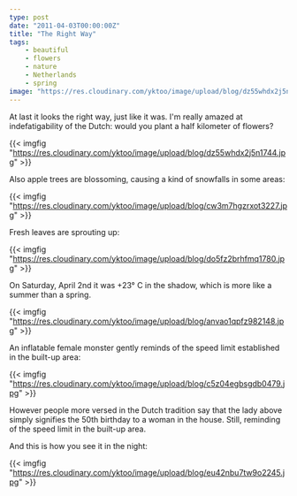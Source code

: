 ```yaml
---
type: post
date: "2011-04-03T00:00:00Z"
title: "The Right Way"
tags:
    - beautiful
    - flowers
    - nature
    - Netherlands
    - spring
image: "https://res.cloudinary.com/yktoo/image/upload/blog/dz55whdx2j5n1744.jpg"
---
```


At last it looks the right way, just like it was. I'm really amazed at indefatigability of the Dutch: would you plant a half kilometer of flowers?

{{< imgfig "https://res.cloudinary.com/yktoo/image/upload/blog/dz55whdx2j5n1744.jpg" >}}

<!--more-->

Also apple trees are blossoming, causing a kind of snowfalls in some areas:

{{< imgfig "https://res.cloudinary.com/yktoo/image/upload/blog/cw3m7hgzrxot3227.jpg" >}}

Fresh leaves are sprouting up:

{{< imgfig "https://res.cloudinary.com/yktoo/image/upload/blog/do5fz2brhfmq1780.jpg" >}}

On Saturday, April 2nd it was +23° C in the shadow, which is more like a summer than a spring.

{{< imgfig "https://res.cloudinary.com/yktoo/image/upload/blog/anvao1qpfz982148.jpg" >}}

An inflatable female monster gently reminds of the speed limit established in the built-up area:

{{< imgfig "https://res.cloudinary.com/yktoo/image/upload/blog/c5z04egbsgdb0479.jpg" >}}

However people more versed in the Dutch tradition say that the lady above simply signifies the 50th birthday to a woman in the house. Still, reminding of the speed limit in the built-up area.

And this is how you see it in the night:

{{< imgfig "https://res.cloudinary.com/yktoo/image/upload/blog/eu42nbu7tw9o2245.jpg" >}}
